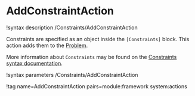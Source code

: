 # AddConstraintAction

!syntax description /Constraints/AddConstraintAction

Constraints are specified as an object inside the `[Constraints]` block.
This action adds them to the [Problem](syntax/Problem/index.md).

More information about `Constraints` may be found on the
[Constraints syntax documentation](syntax/Constraints/index.md).

!syntax parameters /Constraints/AddConstraintAction

!tag name=AddConstraintAction pairs=module:framework system:actions
